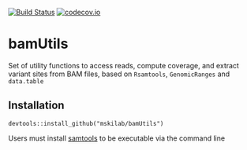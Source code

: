 
[![Build Status](https://travis-ci.org/mskilab/bamUtils.svg?branch=master)](https://travis-ci.com/mskilab/bamUtils)
[![codecov.io](https://img.shields.io/codecov/c/github/mskilab/bamUtils.svg)](https://codecov.io/github/mskilab/bamUtils?branch=master)



# bamUtils

Set of utility functions to access reads, compute coverage, and extract variant
sites from BAM files, based on `Rsamtools`, `GenomicRanges` and `data.table`

## Installation

    devtools::install_github("mskilab/bamUtils")
  
Users must install [samtools](http://samtools.sourceforge.net/) to be executable via the command line



